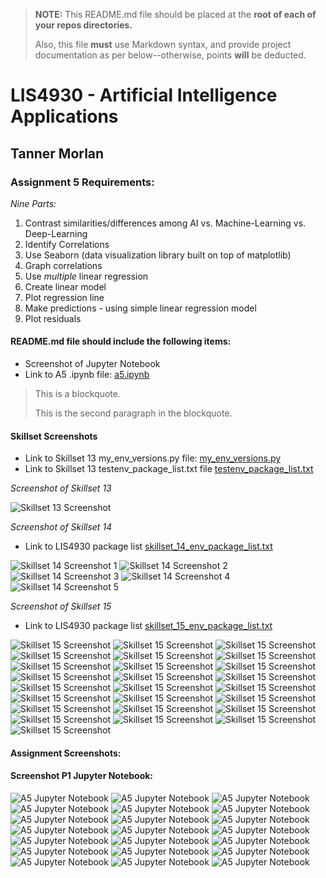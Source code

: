 > **NOTE:** This README.md file should be placed at the **root of each of your repos directories.**
>
>Also, this file **must** use Markdown syntax, and provide project documentation as per below--otherwise, points **will** be deducted.
>

# LIS4930 - Artificial Intelligence Applications

## Tanner Morlan

### Assignment 5 Requirements:

*Nine Parts:*

1. Contrast similarities/differences among AI vs. Machine-Learning vs. Deep-Learning
2. Identify Correlations
3. Use Seaborn (data visualization library built on top of matplotlib)
4. Graph correlations
5. Use *multiple* linear regression
6. Create linear model
7. Plot regression line
8. Make predictions - using simple linear regression model
9. Plot residuals



#### README.md file should include the following items:

* Screenshot of Jupyter Notebook
* Link to A5 .ipynb file: [a5.ipynb](a5.ipynb "A5 Jupyter Notebook")

> This is a blockquote.
> 
> This is the second paragraph in the blockquote.
>

#### Skillset Screenshots

* Link to Skillset 13 my_env_versions.py file: [my_env_versions.py](../skill_sets/skillset_13_python_environments/my_env_versions.py "SS13 Code")
* Link to Skillset 13 testenv_package_list.txt file [testenv_package_list.txt](../skill_sets/skillset_13_python_environments/testenv_package_list.txt "SS13 Text File")

*Screenshot of Skillset 13*

![Skillset 13 Screenshot](img/skillset_13.png)

*Screenshot of Skillset 14*

* Link to LIS4930 package list [skillset_14_env_package_list.txt](../skill_sets/skillset_14_python_image_processing/skillset_14_env_package_list.txt)

![Skillset 14 Screenshot 1](img/skillset_14_1.png "Skillset 14")
![Skillset 14 Screenshot 2](img/skillset_14_2.png "Skillset 14")
![Skillset 14 Screenshot 3](img/skillset_14_3.png "Skillset 14")
![Skillset 14 Screenshot 4](img/skillset_14_4.png "Skillset 14")
![Skillset 14 Screenshot 5](img/skillset_14_5.png "Skillset 14")

*Screenshot of Skillset 15*

* Link to LIS4930 package list [skillset_15_env_package_list.txt](../skill_sets/skillset_15_python_image_processing_2/skillset_15_env_package_list.txt)

![Skillset 15 Screenshot](img/skillset_15_1.png "Skillset 15")
![Skillset 15 Screenshot](img/skillset_15_2.png "Skillset 15")
![Skillset 15 Screenshot](img/skillset_15_3.png "Skillset 15")
![Skillset 15 Screenshot](img/skillset_15_4.png "Skillset 15")
![Skillset 15 Screenshot](img/skillset_15_5.png "Skillset 15")
![Skillset 15 Screenshot](img/skillset_15_6.png "Skillset 15")
![Skillset 15 Screenshot](img/skillset_15_7.png "Skillset 15")
![Skillset 15 Screenshot](img/skillset_15_8.png "Skillset 15")
![Skillset 15 Screenshot](img/skillset_15_9.png "Skillset 15")
![Skillset 15 Screenshot](img/skillset_15_10.png "Skillset 15")
![Skillset 15 Screenshot](img/skillset_15_11.png "Skillset 15")
![Skillset 15 Screenshot](img/skillset_15_12.png "Skillset 15")
![Skillset 15 Screenshot](img/skillset_15_13.png "Skillset 15")
![Skillset 15 Screenshot](img/skillset_15_14.png "Skillset 15")
![Skillset 15 Screenshot](img/skillset_15_15.png "Skillset 15")
![Skillset 15 Screenshot](img/skillset_15_16.png "Skillset 15")
![Skillset 15 Screenshot](img/skillset_15_17.png "Skillset 15")
![Skillset 15 Screenshot](img/skillset_15_18.png "Skillset 15")
![Skillset 15 Screenshot](img/skillset_15_19.png "Skillset 15")
![Skillset 15 Screenshot](img/skillset_15_20.png "Skillset 15")
![Skillset 15 Screenshot](img/skillset_15_21.png "Skillset 15")
![Skillset 15 Screenshot](img/skillset_15_22.png "Skillset 15")
![Skillset 15 Screenshot](img/skillset_15_23.png "Skillset 15")
![Skillset 15 Screenshot](img/skillset_15_24.png "Skillset 15")
![Skillset 15 Screenshot](img/skillset_15_25.png "Skillset 15")

#### Assignment Screenshots:

#### Screenshot P1 Jupyter Notebook:

![A5 Jupyter Notebook](img/a5_jupyter_notebook_1.png "A5 Jupyter Notebook")
![A5 Jupyter Notebook](img/a5_jupyter_notebook_2.png "A5 Jupyter Notebook")
![A5 Jupyter Notebook](img/a5_jupyter_notebook_3.png "A5 Jupyter Notebook")
![A5 Jupyter Notebook](img/a5_jupyter_notebook_4.png "A5 Jupyter Notebook")
![A5 Jupyter Notebook](img/a5_jupyter_notebook_5.png "A5 Jupyter Notebook")
![A5 Jupyter Notebook](img/a5_jupyter_notebook_6.png "A5 Jupyter Notebook")
![A5 Jupyter Notebook](img/a5_jupyter_notebook_7.png "A5 Jupyter Notebook")
![A5 Jupyter Notebook](img/a5_jupyter_notebook_8.png "A5 Jupyter Notebook")
![A5 Jupyter Notebook](img/a5_jupyter_notebook_9.png "A5 Jupyter Notebook")
![A5 Jupyter Notebook](img/a5_jupyter_notebook_10.png "A5 Jupyter Notebook")
![A5 Jupyter Notebook](img/a5_jupyter_notebook_11.png "A5 Jupyter Notebook")
![A5 Jupyter Notebook](img/a5_jupyter_notebook_12.png "A5 Jupyter Notebook")
![A5 Jupyter Notebook](img/a5_jupyter_notebook_13.png "A5 Jupyter Notebook")
![A5 Jupyter Notebook](img/a5_jupyter_notebook_14.png "A5 Jupyter Notebook")
![A5 Jupyter Notebook](img/a5_jupyter_notebook_15.png "A5 Jupyter Notebook")
![A5 Jupyter Notebook](img/a5_jupyter_notebook_16.png "A5 Jupyter Notebook")
![A5 Jupyter Notebook](img/a5_jupyter_notebook_17.png "A5 Jupyter Notebook")
![A5 Jupyter Notebook](img/a5_jupyter_notebook_18.png "A5 Jupyter Notebook")
![A5 Jupyter Notebook](img/a5_jupyter_notebook_19.png "A5 Jupyter Notebook")
![A5 Jupyter Notebook](img/a5_jupyter_notebook_20.png "A5 Jupyter Notebook")
![A5 Jupyter Notebook](img/a5_jupyter_notebook_21.png "A5 Jupyter Notebook")
